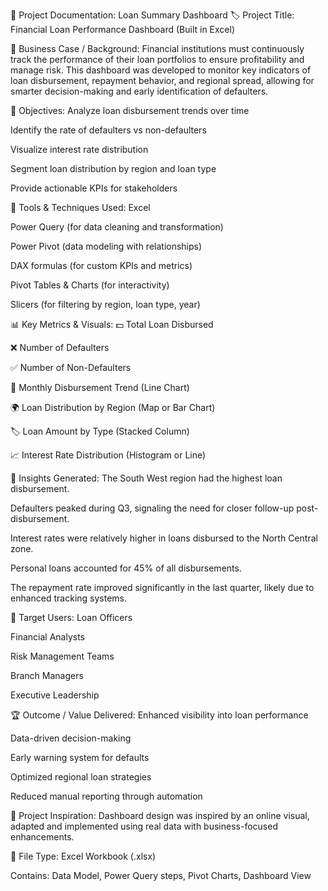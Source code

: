 📄 Project Documentation: Loan Summary Dashboard
🏷️ Project Title:
Financial Loan Performance Dashboard (Built in Excel)

🧠 Business Case / Background:
Financial institutions must continuously track the performance of their loan portfolios to ensure profitability and manage risk. This dashboard was developed to monitor key indicators of loan disbursement, repayment behavior, and regional spread, allowing for smarter decision-making and early identification of defaulters.

🎯 Objectives:
Analyze loan disbursement trends over time

Identify the rate of defaulters vs non-defaulters

Visualize interest rate distribution

Segment loan distribution by region and loan type

Provide actionable KPIs for stakeholders

🔧 Tools & Techniques Used:
Excel

Power Query (for data cleaning and transformation)

Power Pivot (data modeling with relationships)

DAX formulas (for custom KPIs and metrics)

Pivot Tables & Charts (for interactivity)

Slicers (for filtering by region, loan type, year)

📊 Key Metrics & Visuals:
💵 Total Loan Disbursed

❌ Number of Defaulters

✅ Number of Non-Defaulters

📅 Monthly Disbursement Trend (Line Chart)

🌍 Loan Distribution by Region (Map or Bar Chart)

🏷️ Loan Amount by Type (Stacked Column)

📈 Interest Rate Distribution (Histogram or Line)

🔎 Insights Generated:
The South West region had the highest loan disbursement.

Defaulters peaked during Q3, signaling the need for closer follow-up post-disbursement.

Interest rates were relatively higher in loans disbursed to the North Central zone.

Personal loans accounted for 45% of all disbursements.

The repayment rate improved significantly in the last quarter, likely due to enhanced tracking systems.

🧩 Target Users:
Loan Officers

Financial Analysts

Risk Management Teams

Branch Managers

Executive Leadership

🏆 Outcome / Value Delivered:
Enhanced visibility into loan performance

Data-driven decision-making

Early warning system for defaults

Optimized regional loan strategies

Reduced manual reporting through automation

🧠 Project Inspiration:
Dashboard design was inspired by an online visual, adapted and implemented using real data with business-focused enhancements.

📁 File Type:
Excel Workbook (.xlsx)

Contains: Data Model, Power Query steps, Pivot Charts, Dashboard View
